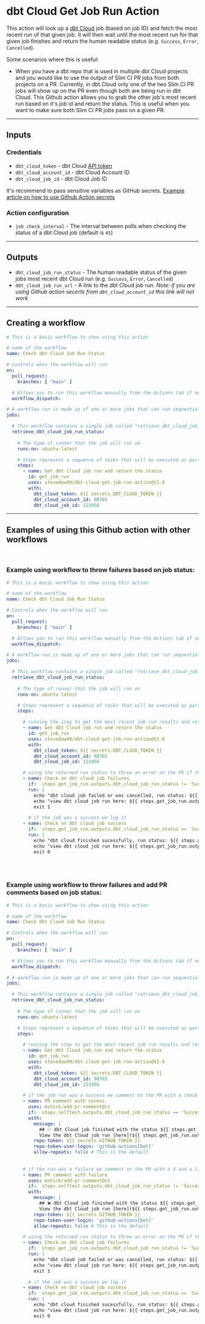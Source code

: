 # dbt Cloud Get Job Run Action


This action will look up a [dbt Cloud](https://cloud.getdbt.com) job (based on job ID) and fetch the most recent run of that given job. It will then wait until the most recent run for that given job finishes and return the human readable status (e.g. `Success`, `Error`, `Cancelled`).

Some scenarios where this is useful:
- When you have a dbt repo that is used in multiple dbt Cloud projects and you would like to use the output of Slim CI PR jobs from both projects on a PR. Currently, in dbt Cloud only one of the two Slim CI PR jobs will show up on the PR even though both are being run in dbt Cloud. This Github action allows you to grab the other job's most recent run based on it's job id and return the status. This is useful when you want to make sure both Slim CI PR jobs pass on a given PR.

___

## **Inputs**

### Credentials

- `dbt_cloud_token` - dbt Cloud [API token](https://docs.getdbt.com/docs/dbt-cloud/dbt-cloud-api/service-tokens)
- `dbt_cloud_account_id` - dbt Cloud Account ID
- `dbt_cloud_job_id` - dbt Cloud Job ID

It's recommend to pass sensitive variables as GitHub secrets. [Example article on how to use Github Action secrets](https://www.theserverside.com/blog/Coffee-Talk-Java-News-Stories-and-Opinions/GitHub-Actions-Secrets-Example-Token-Tutorial)

### Action configuration

- `job_check_interval` - The interval between polls when checking the status of a dbt Cloud job (default is `45`)

___

## **Outputs**
- `dbt_cloud_job_run_status` - The human readable status of the given jobs most recent dbt Cloud run (e.g. `Success`, `Error`, `Cancelled`)
- `dbt_cloud_job_run_url` - A link to the dbt Cloud job run. _Note: if you are using Github action secerts from `dbt_cloud_account_id` this link will not work_

___


## **Creating a workflow**
```yaml
# This is a basic workflow to show using this action

# name of the workflow
name: Check dbt Cloud Job Run Status

# Controls when the workflow will run
on:
  pull_request:
    branches: [ "main" ]

  # Allows you to run this workflow manually from the Actions tab if needed
  workflow_dispatch:

# A workflow run is made up of one or more jobs that can run sequentially or in parallel
jobs:

  # This workflow contains a single job called "retrieve_dbt_cloud_job_status"
  retrieve_dbt_cloud_job_run_status:
  
    # The type of runner that the job will run on
    runs-on: ubuntu-latest

    # Steps represent a sequence of tasks that will be executed as part of the job
    steps:
      - name: Get dbt Cloud job run and return the status
        id: get_job_run
        uses: stevedow99/dbt-cloud-get-job-run-action@V1.0
        with:
          dbt_cloud_token: ${{ secrets.DBT_CLOUD_TOKEN }}
          dbt_cloud_account_id: 98765
          dbt_cloud_job_id: 123456 
```
___
## **Examples of using this Github action with other workflows**

<br>

### Example using workflow to throw failures based on job status:
```yaml
# This is a basic workflow to show using this action

# name of the workflow
name: Check dbt Cloud Job Run Status

# Controls when the workflow will run
on:
  pull_request:
    branches: [ "main" ]

  # Allows you to run this workflow manually from the Actions tab if needed
  workflow_dispatch:

# A workflow run is made up of one or more jobs that can run sequentially or in parallel
jobs:

  # This workflow contains a single job called "retrieve_dbt_cloud_job_status"
  retrieve_dbt_cloud_job_run_status:
  
    # The type of runner that the job will run on
    runs-on: ubuntu-latest

    # Steps represent a sequence of tasks that will be executed as part of the job
    steps:

      # running the step to get the most recent job run results and return the status
      - name: Get dbt Cloud job run and return the status
        id: get_job_run
        uses: stevedow99/dbt-cloud-get-job-run-action@V1.0
        with:
          dbt_cloud_token: ${{ secrets.DBT_CLOUD_TOKEN }}
          dbt_cloud_account_id: 98765
          dbt_cloud_job_id: 123456 

      # using the returned run status to throw an error on the PR if the dbt cloud job was not a sucess
      - name: Check on dbt cloud job failures
        if:  steps.get_job_run.outputs.dbt_cloud_job_run_status != 'Success'
        run: |
          echo "dbt cloud job failed or was cancelled, run status: ${{ steps.get_job_run.outputs.dbt_cloud_job_run_status }}"
          echo "view dbt cloud job run here: ${{ steps.get_job_run.outputs.dbt_cloud_job_run_url }}"
          exit 1

        # if the job was a success we log it
      - name: Check on dbt cloud job success
        if:  steps.get_job_run.outputs.dbt_cloud_job_run_status == 'Success'
        run: |
          echo "dbt cloud finished sucessfully, run status: ${{ steps.get_job_run.outputs.dbt_cloud_job_run_status }}"
          echo "view dbt cloud job run here: ${{ steps.get_job_run.outputs.dbt_cloud_job_run_url }}"
          exit 0
      
```
<br>

### Example using workflow to throw failures and add PR comments based on job status:
```yaml
# This is a basic workflow to show using this action

# name of the workflow
name: Check dbt Cloud Job Run Status

# Controls when the workflow will run
on:
  pull_request:
    branches: [ "main" ]

  # Allows you to run this workflow manually from the Actions tab if needed
  workflow_dispatch:

# A workflow run is made up of one or more jobs that can run sequentially or in parallel
jobs:

  # This workflow contains a single job called "retrieve_dbt_cloud_job_status"
  retrieve_dbt_cloud_job_run_status:
  
    # The type of runner that the job will run on
    runs-on: ubuntu-latest

    # Steps represent a sequence of tasks that will be executed as part of the job
    steps:

      # running the step to get the most recent job run results and return the status
      - name: Get dbt Cloud job run and return the status
        id: get_job_run
        uses: stevedow99/dbt-cloud-get-job-run-action@V1.0
        with:
          dbt_cloud_token: ${{ secrets.DBT_CLOUD_TOKEN }}
          dbt_cloud_account_id: 98765
          dbt_cloud_job_id: 123456 

      # if the job run was a success we comment on the PR with a check and a link to the dbt Cloud Job run
      - name: PR comment with sucess
        uses: mshick/add-pr-comment@v1
        if:  steps.selftest.outputs.dbt_cloud_job_run_status == 'Success'
        with:
          message: |
            ## ✅ dbt Cloud job finished with the status ${{ steps.get_job_run.outputs.dbt_cloud_job_run_status }}
            View the dbt Cloud job run [here](${{ steps.get_job_run.outputs.dbt_cloud_job_run_url }})
          repo-token: ${{ secrets.GITHUB_TOKEN }}
          repo-token-user-login: 'github-actions[bot]'
          allow-repeats: false # This is the default
          
          
      # if the run was a failure we comment on the PR with a X and a link to the dbt Cloud Job run
      - name: PR comment with failure
        uses: mshick/add-pr-comment@v1
        if:  steps.selftest.outputs.dbt_cloud_job_run_status != 'Success'
        with:
          message: |
            ## ❌ dbt Cloud job finished with the status ${{ steps.get_job_run.outputs.dbt_cloud_job_run_status }}
            View the dbt Cloud job run [here](${{ steps.get_job_run.outputs.dbt_cloud_job_run_url }}")
          repo-token: ${{ secrets.GITHUB_TOKEN }}
          repo-token-user-login: 'github-actions[bot]'
          allow-repeats: false # This is the default

      # using the returned run status to throw an error on the PR if the dbt cloud job was not a sucess
      - name: Check on dbt cloud job failures
        if:  steps.get_job_run.outputs.dbt_cloud_job_run_status != 'Success'
        run: |
          echo "dbt cloud job failed or was cancelled, run status: ${{ steps.get_job_run.outputs.dbt_cloud_job_run_status }}"
          echo "view dbt cloud job run here: ${{ steps.get_job_run.outputs.dbt_cloud_job_run_url }}"
          exit 1

        # if the job was a success we log it
      - name: Check on dbt cloud job success
        if:  steps.get_job_run.outputs.dbt_cloud_job_run_status == 'Success'
        run: |
          echo "dbt cloud finished sucessfully, run status: ${{ steps.get_job_run.outputs.dbt_cloud_job_run_status }}"
          echo "view dbt cloud job run here: ${{ steps.get_job_run.outputs.dbt_cloud_job_run_url }}"
          exit 0
      
```